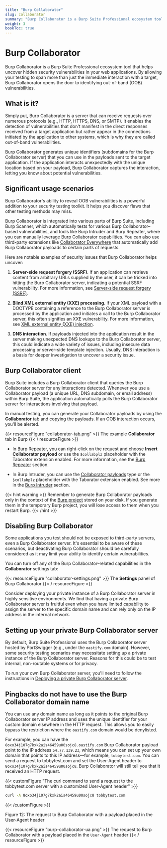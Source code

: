 ```yaml
---
title: "Burp Collaborator"
slug: collaborator
summary: "Burp Collaborator is a Burp Suite Professional ecosystem tool that helps uncover hidden security vulnerabilities in your web applications. By allowing your testing to span more than just the immediate interaction with a target, Burp Collaborator opens the door to identifying out-of-band (OOB) vulnerabilities."
weight: 3
bookToc: true
---
```


# Burp Collaborator

Burp Collaborator is a Burp Suite Professional ecosystem tool that helps uncover hidden security vulnerabilities in your
web applications. By allowing your testing to span more than just the immediate interaction with a target, Burp Collaborator
opens the door to identifying out-of-band (OOB) vulnerabilities.

## What is it?

Simply put, Burp Collaborator is a server that can receive requests over numerous protocols (e.g., HTTP, HTTPS, DNS, or SMTP).
It enables the detection of vulnerabilities that don't manifest in the direct responses received from a target application but
rather appear in the connections initiated by the application to other systems, which is why they are called out-of-band vulnerabilities.

Burp Collaborator generates unique identifiers (subdomains for the Burp Collaborator server) that you can use in the payloads
sent to the target application. If the application interacts unexpectedly with the unique location based on your payload, Burp
Collaborator captures the interaction, letting you know about potential vulnerabilities.

## Significant usage scenarios

Burp Collaborator's ability to reveal OOB vulnerabilities is a powerful addition to your security testing toolkit.
It helps you discover flaws that other testing methods may miss.

Burp Collaborator is integrated into various parts of Burp Suite, including Burp Scanner, which automatically tests for various
Burp Collaborator–based vulnerabilities, and tools like Burp Intruder and Burp Repeater, where you can manually leverage
Burp Collaborator capabilities. You can also use third-party extensions like [Collaborator Everywhere](https://portswigger.net/bappstore/2495f6fb364d48c3b6c984e226c02968)
that automatically add Burp Collaborator payloads to certain parts of requests.

Here are notable examples of security issues that Burp Collaborator helps uncover:

1. **Server-side request forgery (SSRF)**. If an application can retrieve content from arbitrary URLs supplied by the user,
it can be tricked into hitting the Burp Collaborator server, indicating a potential SSRF vulnerability. For more information,
see [Server-side request forgery (SSRF)](https://portswigger.net/web-security/ssrf).

2. **Blind XML external entity (XXE) processing**. If your XML payload with a DOCTYPE containing a reference to the Burp
Collaborator server is processed by the application and initiates a call to the Burp Collaborator server, this often signifies
an XXE vulnerability. For more information, see [XML external entity (XXE) injection](https://portswigger.net/web-security/xxe).

3. **DNS interaction**. If payloads injected into the application result in the server making unexpected DNS lookups to the
Burp Collaborator server, this could indicate a wide variety of issues, including insecure data processing or server-side template
injection. Usually, DNS interaction is a basis for deeper investigation to uncover a security issue.

## Burp Collaborator client

Burp Suite includes a Burp Collaborator client that queries the Burp Collaborator server for any interactions detected.
Whenever you use a Collaborator payload (a unique URL, DNS subdomain, or email address) within Burp Suite, the application
automatically polls the Burp Collaborator server for interactions involving that payload.

In manual testing, you can generate your Collaborator payloads by using the **Collaborator** tab and copying the payloads.
If an OOB interaction occurs, you'll be alerted.

{{< resourceFigure "collaborator-tab.png" >}}
The example **Collaborator** tab in Burp
{{< / resourceFigure >}}

- In Burp Repeater, you can right-click on the request and choose **Insert Collaborator payload** or use the `$collabplz` placeholder
with the Taborator extension enabled. For more information, see the
[Burp Repeater]() section.

- In Burp Intruder, you can use the [Collaborator payloads](https://portswigger.net/burp/documentation/desktop/tools/intruder/configure-attack/payload-types#:~:text=processing%20rule.-,Collaborator%20payloads,-This%20generates%20and)
type or the `$collabplz` placeholder with the Taborator extension enabled.
See more in the [Burp Intruder]()
section.

{{< hint warning >}}
Remember to generate Burp Collaborator payloads only in the context of the [Burp project](https://portswigger.net/burp/documentation/desktop/projects)
stored on your disk. If you generate them in the temporary Burp project, you will lose access to them when you restart Burp.
{{< /hint >}}

## Disabling Burp Collaborator

Some applications you test should not be exposed to third-party servers, even a Burp Collaborator server.
It's essential to be aware of these scenarios, but deactivating Burp Collaborator should be carefully considered
as it may limit your ability to identify certain vulnerabilities.

You can turn off any of the Burp Collaborator–related capabilities in the **Collaborator** settings tab:

{{< resourceFigure "collaborator-settings.png" >}}
The **Settings** panel of Burp Collaborator
{{< / resourceFigure >}}

Consider deploying your private instance of a Burp Collaborator server in highly sensitive environments.
We find that having a private Burp Collaborator server is fruitful even when you have limited capability to assign the server
to the specific domain name and can rely only on the IP address in the internal network.

## Setting up your private Burp Collaborator server

By default, Burp Suite Professional uses the Burp Collaborator server hosted by PortSwigger (e.g., under the `oastify.com` domain).
However, some security testing scenarios may necessitate setting up a private instance of the Burp Collaborator server.
Reasons for this could be to test internal, non-routable systems or for privacy.

To run your own Burp Collaborator server, you'll need to follow the instructions in [Deploying a private Burp Collaborator server](https://portswigger.net/burp/documentation/collaborator/server/private).

## Pingbacks do not have to use the Burp Collaborator domain name

You can use any domain name as long as it points to the original Burp Collaborator server IP address and uses the unique
identifier for your custom domain elsewhere in the HTTP request. This allows you to easily bypass the restriction where
the `oastify.com` domain would be denylisted.

For example, you can have the `8oxo34j107g7kxk2ais46459u00sojc8.oastify.com` Burp Collaborator payload point
to the IP address `54.77.139.23`, which means you can set up your own domain that points to this IP address—for example,
`tobbytest.com`. You can send a request to tobbytest.com and set the User-Agent header to `8oxo34j107g7kxk2ais46459u00sojc8`.
Burp Collaborator will still tell you that it received an HTTP request.

{{< customFigure "The curl command to send a request to the tobbytest.com server with a customized User-Agent header" >}}

```sh {linenos=false}
curl -A 8oxo34j107g7kxk2ais46459u00sojc8 tobbytest.com     
```

{{< /customFigure >}}

Figure 12: The request to Burp Collaborator with a 
payload placed in the User-Agent header

{{< resourceFigure "burp-collaborator-ua.png" >}}
The request to Burp Collaborator with a payload placed in the `User-Agent` header
{{< / resourceFigure >}}
